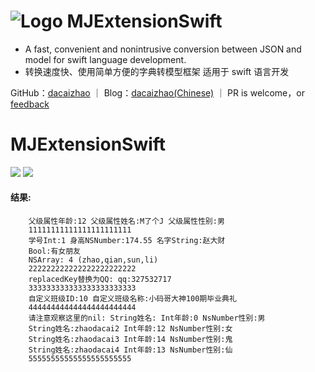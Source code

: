 ![Logo](https://static.oschina.net/uploads/user/593/1186234_100.jpeg?t=1480245299000)
MJExtensionSwift
===
- A fast, convenient and nonintrusive conversion between JSON and model for swift language development.
- 转换速度快、使用简单方便的字典转模型框架 适用于 swift 语言开发

GitHub：[dacaizhao](https://github.com/dacaizhao) ｜ Blog：[dacaizhao(Chinese)](http://my.oschina.net/zhaodacai) ｜ PR is welcome，or [feedback](mailto:327532817@qq.com)

# MJExtensionSwift
![](https://github.com/dacaizhao/MJExtensionSwift/blob/master/MJExtensionSwift/Assets.xcassets/dict.imageset/dict.png?raw=true)
![](https://github.com/dacaizhao/MJExtensionSwift/blob/master/MJExtensionSwift/Assets.xcassets/func.imageset/func.png?raw=true)

#### 结果:
        父级属性年龄:12 父级属性姓名:M了个J 父级属性性别:男
        11111111111111111111111
        学号Int:1 身高NSNumber:174.55 名字String:赵大财
        Bool:有女朋友
        NSArray: 4 (zhao,qian,sun,li)
        222222222222222222222222
        replacedKey替换为QQ: qq:327532717
        333333333333333333333333
        自定义班级ID:10 自定义班级名称:小码哥大神100期毕业典礼
        444444444444444444444444
        请注意观察这里的nil: String姓名: Int年龄:0 NsNumber性别:男
        String姓名:zhaodacai2 Int年龄:12 NsNumber性别:女
        String姓名:zhaodacai3 Int年龄:14 NsNumber性别:鬼
        String姓名:zhaodacai4 Int年龄:13 NsNumber性别:仙
        55555555555555555555555
